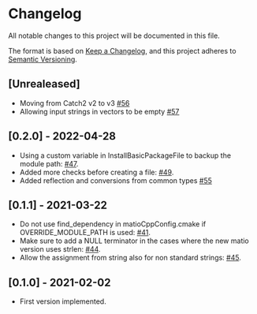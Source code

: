 # Changelog
All notable changes to this project will be documented in this file.

The format is based on [Keep a Changelog](https://keepachangelog.com/en/1.0.0/),
and this project adheres to [Semantic Versioning](https://semver.org/spec/v2.0.0.html).

## [Unrealeased]
- Moving from Catch2 v2 to v3 [#56](https://github.com/ami-iit/matio-cpp/pull/56)
- Allowing input strings in vectors to be empty [#57](https://github.com/ami-iit/matio-cpp/pull/57)

## [0.2.0] - 2022-04-28
- Using a custom variable in InstallBasicPackageFile to backup the module path: [#47](https://github.com/ami-iit/matio-cpp/pull/47).
- Added more checks before creating a file: [#49](https://github.com/ami-iit/matio-cpp/pull/49).
- Added reflection and conversions from common types [#55](https://github.com/ami-iit/matio-cpp/pull/55)

## [0.1.1] - 2021-03-22

- Do not use find_dependency in matioCppConfig.cmake if OVERRIDE_MODULE_PATH is used: [#41](https://github.com/ami-iit/matio-cpp/pull/41).
- Make sure to add a NULL terminator in the cases where the new matio version uses strlen: [#44](https://github.com/ami-iit/matio-cpp/pull/44).
- Allow the assignment from string also for non standard strings: [#45](https://github.com/ami-iit/matio-cpp/pull/45).

## [0.1.0] - 2021-02-02

- First version implemented.

